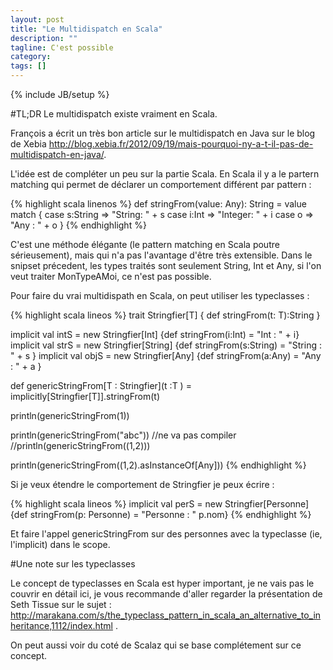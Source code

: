```yaml
---
layout: post
title: "Le Multidispatch en Scala"
description: ""
tagline: C'est possible
category: 
tags: []
---
```

{% include JB/setup %}

#TL;DR 
Le multidispatch existe vraiment en Scala.


François a écrit un très bon article sur le multidispatch en Java sur le blog de Xebia http://blog.xebia.fr/2012/09/19/mais-pourquoi-ny-a-t-il-pas-de-multidispatch-en-java/.

L'idée est de compléter un peu sur la partie Scala. En Scala il y a le partern matching qui permet de déclarer un comportement différent par pattern : 

{% highlight scala linenos %}
def stringFrom(value: Any): String = value match {
  case s:String => "String: " + s
  case i:Int => "Integer: " + i
  case o => "Any : " + o
}
{% endhighlight %}

C'est une méthode élégante (le pattern matching en Scala poutre sérieusement), mais qui n'a pas l'avantage d'être très extensible. Dans le snipset précedent, les types traités sont seulement String, Int et Any, si l'on veut traiter MonTypeAMoi, ce n'est pas possible.

Pour faire du vrai multidispath en Scala, on peut utiliser les typeclasses : 

{% highlight scala lineos %}
trait Stringfier[T] {
  def stringFrom(t: T):String
}

implicit val intS = new Stringfier[Int] {def stringFrom(i:Int) = "Int : " + i}
implicit val strS = new Stringfier[String] {def stringFrom(s:String) = "String : " + s }
implicit val objS = new Stringfier[Any] {def stringFrom(a:Any) = "Any : " + a }

def genericStringFrom[T : Stringfier](t :T ) = implicitly[Stringfier[T]].stringFrom(t)


println(genericStringFrom(1))

println(genericStringFrom("abc"))
//ne va pas compiler
//println(genericStringFrom((1,2)))

println(genericStringFrom((1,2).asInstanceOf[Any]))
{% endhighlight %}

Si je veux étendre le comportement de Stringfier je peux écrire : 

{% highlight scala lineos %}
implicit val perS = new Stringfier[Personne] {def stringFrom(p: Personne) = "Personne : " p.nom}
{% endhighlight %}

Et faire l'appel genericStringFrom sur des personnes avec la typeclasse (ie, l'implicit) dans le scope. 


#Une note sur les typeclasses

Le concept de typeclasses en Scala est hyper important, je ne vais pas le couvrir en détail ici, je vous recommande d'aller regarder la présentation de Seth Tissue sur le sujet : http://marakana.com/s/the_typeclass_pattern_in_scala_an_alternative_to_inheritance,1112/index.html .

On peut aussi voir du coté de Scalaz qui se base complétement sur ce concept.





